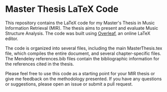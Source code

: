 # Master Thesis LaTeX Code

This repository contains the LaTeX code for my Master's Thesis in Music Information Retrieval (MIR). The thesis aims to present and evaluate Music Structure Analysis. The code was built using [Overleaf](https://www.overleaf.com/), an online LaTeX editor.

The code is organized into several files, including the main MasterThesis.tex file, which compiles the entire document, and several chapter-specific files. The Mendeley references.bib files contain the bibliographic information for the references cited in the thesis.

Please feel free to use this code as a starting point for your MIR thesis or give me feedback on the methodology presented. If you have any questions or suggestions, please open an issue or submit a pull request.

